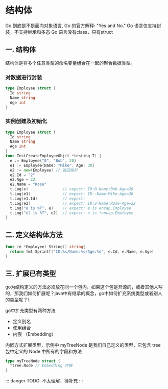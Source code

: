 # 结构体

Go 到底是不是面向对象语言, Go 的官方解释: "Yes and No."
Go 语言仅支持封装，不支持继承和多态
Go 语言没有class，只有struct

## 一. 结构体

结构体是将多个任意类型的命名变量组合在一起的聚合数据类型。

### 对数据进行封装

```go
type Employee struct {
  Id string
  Name string
  Age int
}
```

### 实例创建及初始化

```go
type Employee struct {
  Id string
  Name string
  Age int
}
func TestCreateEmployeeObj(t *testing.T) {
  e := Employee{"0", "Bob", 20}
  e1 := Employee{Name: "Mike", Age: 30}
  e2 := new(Employee) // 返回指针
  e2.Id = "2"
  e2.Age = 22
  e2.Name = "Rose"
  t.Log(e)               // expect: ID:0-Name:Bob-Age=20
  t.Log(e1)              // expect: ID:-Name:Mike-Age=30
  t.Log(e1.Id)           // expect:
  t.Log(e2)              // expect: ID:2-Name:Rose-Age=22
  t.Log("e is %T", e)    // expect: e is encap.Employee
  t.Log("e2 is %T", e2)  // expect: e is *encap.Employee
}

```

## 二. 定义结构体方法

```go
func (e *Employee) String() string{
  return fmt.Sprintf("ID:%s/Name:%s/Age:%d", e.Id, e.Name, e.Age)
}
```

## 三. 扩展已有类型

go为结构定义的方法必须放在同一个包内，如果这个包是开源的，或者其他人写的，那我们如何扩展呢？java中有继承的概念，go中如何扩充系统类型或者别人的类型呢？\

go中扩充类型有两种方法

- 定义别名
- 使用组合
- 内嵌 （Embedding）

内嵌方式扩展类型，示例中 myTreeNode 是我们自己定义的类型，它包含 tree 包中定义的 Node 中所有的字段和方法

```go
type myTreeNode struct {
  *tree.Node // Embedding 内嵌
}
```

::: danger
TODO: 不太理解，待补充
:::

